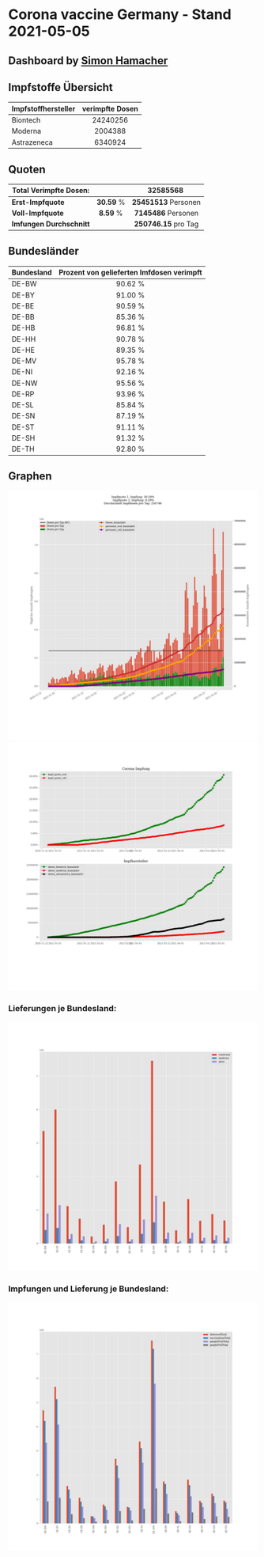 # Corona vaccine Germany - Stand 2021-05-05
## Dashboard by [Simon Hamacher](https://www.shamacher.eu)
## Impfstoffe Übersicht
**Impfstoffhersteller** | **verimpfte Dosen**
-------- | :--------:
Biontech | 24240256
Moderna | 2004388
Astrazeneca | 6340924


## Quoten
**Total Verimpfte Dosen:** | |32585568&nbsp;
-------- | :--------:| :--------:
**Erst-Impfquote** | **30.59** %| **25451513** Personen
**Voll-Impfquote** | **8.59** %| **7145486** Personen
**Imfungen Durchschnitt** | |**250746.15** pro Tag 
## Bundesländer
**Bundesland** | **Prozent von gelieferten Imfdosen verimpft**
-------- | :--------:
DE-BW | 90.62 %
DE-BY | 91.00 %
DE-BE | 90.59 %
DE-BB | 85.36 %
DE-HB | 96.81 %
DE-HH | 90.78 %
DE-HE | 89.35 %
DE-MV | 95.78 %
DE-NI | 92.16 %
DE-NW | 95.56 %
DE-RP | 93.96 %
DE-SL | 85.84 %
DE-SN | 87.19 %
DE-ST | 91.11 %
DE-SH | 91.32 %
DE-TH | 92.80 %
## Graphen
<img src="Impfungen-Corona-01.jpg" alt="Impf Übersicht" title="Impf Übersicht" />
<img src="Impfungen-Corona-02.jpg" alt="Impfquote" title="Impf Übersicht" />

### Lieferungen je Bundesland:
<img src="Impfungen-Corona-04.jpg" alt="Impfungen in den Bundesländern" title="Impfungen in den Bundesländern" />

### Impfungen und Lieferung je Bundesland:
<img src="Impfungen-Corona-05.jpg" alt="Impfungen in den Bundesländern" title="Impfungen in den Bundesländern" />

